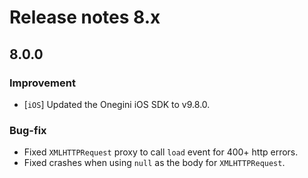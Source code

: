 # Release notes 8.x

## 8.0.0

### Improvement
- [`iOS`] Updated the Onegini iOS SDK to v9.8.0.

### Bug-fix
- Fixed `XMLHTTPRequest` proxy to call `load` event for 400+ http errors. 
- Fixed crashes when using `null` as the body for `XMLHTTPRequest`.
